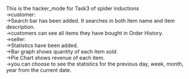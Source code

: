This is the hacker_mode for Task3 of spider inductions\
->customer:\
  ->Search bar has been added. It searches in both item name and item description.\
  ->customers can see all items they have bought in Order History.\
->seller:\
  ->Statistics have been added.\
    ->Bar graph shows quantity of each item sold.\
    ->Pie Chart shows revenue of each item.\
    ->you can choose to see the statistics for the previous day, week, month, year from the current date. 


